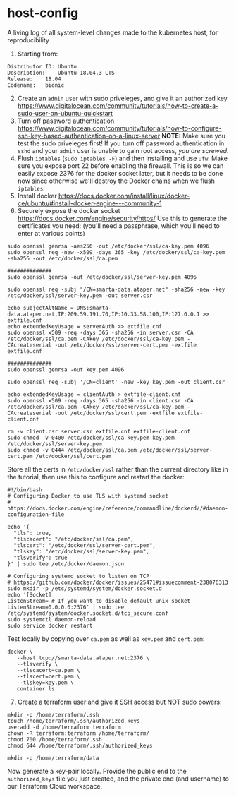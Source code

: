 # host-config
A living log of all system-level changes made to the kubernetes host, for reproducibility

1. Starting from:
```
Distributor ID:	Ubuntu
Description:	Ubuntu 18.04.3 LTS
Release:	18.04
Codename:	bionic
```
2. Create an `admin` user with sudo priveleges, and give it an authorized key
https://www.digitalocean.com/community/tutorials/how-to-create-a-sudo-user-on-ubuntu-quickstart
3. Turn off password authentication
https://www.digitalocean.com/community/tutorials/how-to-configure-ssh-key-based-authentication-on-a-linux-server
**NOTE:** Make sure you test the sudo priveleges first! If you turn off password authentication in `sshd` and your `admin` user is unable to gain root access, _you are screwed_.
4. Flush `iptables` (`sudo iptables -F`) and then installing and use `ufw`. Make sure you expose port 22 before enabling the firewall. This is so we can easily expose 2376 for the docker socket later, but it needs to be done now since otherwise we'll destroy the Docker chains when we flush `iptables`.
5. Install docker
https://docs.docker.com/install/linux/docker-ce/ubuntu/#install-docker-engine---community-1
6. Securely expose the docker socket
https://docs.docker.com/engine/security/https/
Use this to generate the certificates you need: (you'll need a passphrase, which you'll need to enter at various points)
```
sudo openssl genrsa -aes256 -out /etc/docker/ssl/ca-key.pem 4096
sudo openssl req -new -x509 -days 365 -key /etc/docker/ssl/ca-key.pem -sha256 -out /etc/docker/ssl/ca.pem

##############
sudo openssl genrsa -out /etc/docker/ssl/server-key.pem 4096

sudo openssl req -subj "/CN=smarta-data.ataper.net" -sha256 -new -key /etc/docker/ssl/server-key.pem -out server.csr

echo subjectAltName = DNS:smarta-data.ataper.net,IP:209.59.191.70,IP:10.33.58.100,IP:127.0.0.1 >> extfile.cnf
echo extendedKeyUsage = serverAuth >> extfile.cnf
sudo openssl x509 -req -days 365 -sha256 -in server.csr -CA /etc/docker/ssl/ca.pem -CAkey /etc/docker/ssl/ca-key.pem -CAcreateserial -out /etc/docker/ssl/server-cert.pem -extfile extfile.cnf

##############
sudo openssl genrsa -out key.pem 4096

sudo openssl req -subj '/CN=client' -new -key key.pem -out client.csr

echo extendedKeyUsage = clientAuth > extfile-client.cnf
sudo openssl x509 -req -days 365 -sha256 -in client.csr -CA /etc/docker/ssl/ca.pem -CAkey /etc/docker/ssl/ca-key.pem -CAcreateserial -out /etc/docker/ssl/cert.pem -extfile extfile-client.cnf

rm -v client.csr server.csr extfile.cnf extfile-client.cnf
sudo chmod -v 0400 /etc/docker/ssl/ca-key.pem key.pem /etc/docker/ssl/server-key.pem
sudo chmod -v 0444 /etc/docker/ssl/ca.pem /etc/docker/ssl/server-cert.pem /etc/docker/ssl/cert.pem
```
Store all the certs in `/etc/docker/ssl` rather than the current directory like in the tutorial, then use this to configure and restart the docker:
```
#!/bin/bash
# Configuring Docker to use TLS with systemd socket
# https://docs.docker.com/engine/reference/commandline/dockerd//#daemon-configuration-file

echo '{
  "tls": true,
  "tlscacert": "/etc/docker/ssl/ca.pem",
  "tlscert": "/etc/docker/ssl/server-cert.pem",
  "tlskey": "/etc/docker/ssl/server-key.pem",
  "tlsverify": true
}' | sudo tee /etc/docker/daemon.json

# Configuring systemd socket to listen on TCP
# https://github.com/docker/docker/issues/25471#issuecomment-238076313
sudo mkdir -p /etc/systemd/system/docker.socket.d
echo '[Socket]
ListenStream= # If you want to disable default unix socket
ListenStream=0.0.0.0:2376' | sudo tee /etc/systemd/system/docker.socket.d/tcp_secure.conf
sudo systemctl daemon-reload
sudo service docker restart
```
Test locally by copying over `ca.pem` as well as `key.pem` and `cert.pem`:
```
docker \
   --host tcp://smarta-data.ataper.net:2376 \
   --tlsverify \
   --tlscacert=ca.pem \
   --tlscert=cert.pem \
   --tlskey=key.pem \
   container ls
```
7. Create a terraform user and give it SSH access but NOT sudo powers:
```
mkdir -p /home/terraform/.ssh
touch /home/terraform/.ssh/authorized_keys
useradd -d /home/terraform terraform
chown -R terraform:terraform /home/terraform/
chmod 700 /home/terraform/.ssh
chmod 644 /home/terraform/.ssh/authorized_keys

mkdir -p /home/terraform/data
```
Now generate a key-pair locally. Provide the public end to the `authorized_keys` file you just created, and the private end (and username) to our Terraform Cloud workspace.
